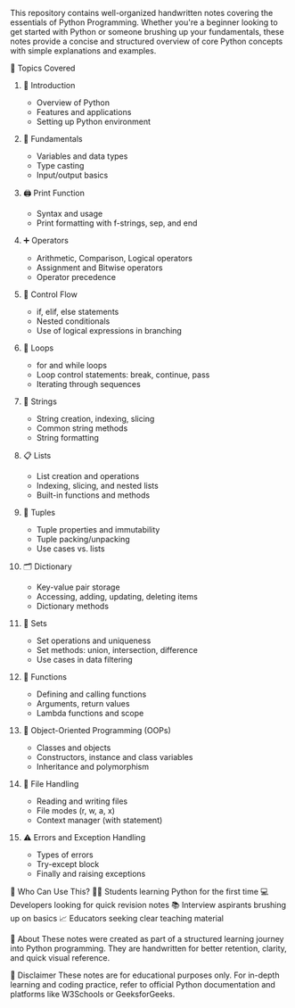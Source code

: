 This repository contains well-organized handwritten notes covering the essentials of Python Programming. 
Whether you're a beginner looking to get started with Python or someone brushing up your fundamentals, 
these notes provide a concise and structured overview of core Python concepts with simple explanations and examples.

📘 Topics Covered
1. 📍 Introduction
     - Overview of Python
     - Features and applications
     - Setting up Python environment

2. 🧱 Fundamentals
     - Variables and data types
     - Type casting
     - Input/output basics

3. 🖨️ Print Function
     - Syntax and usage
     - Print formatting with f-strings, sep, and end

4. ➕ Operators
     - Arithmetic, Comparison, Logical operators
     - Assignment and Bitwise operators
     - Operator precedence

5. 🔀 Control Flow
     - if, elif, else statements
     - Nested conditionals
     - Use of logical expressions in branching

6. 🔁 Loops
     - for and while loops
     - Loop control statements: break, continue, pass
     - Iterating through sequences

7. 🧵 Strings
     - String creation, indexing, slicing
     - Common string methods
     - String formatting

8. 📋 Lists
     - List creation and operations
     - Indexing, slicing, and nested lists
     - Built-in functions and methods

9. 🔗 Tuples
     - Tuple properties and immutability
     - Tuple packing/unpacking
     - Use cases vs. lists

10. 🗂️ Dictionary
     - Key-value pair storage
     - Accessing, adding, updating, deleting items
     - Dictionary methods

11. 🧮 Sets
     - Set operations and uniqueness
     - Set methods: union, intersection, difference
     - Use cases in data filtering

12. 🧩 Functions
     - Defining and calling functions
     - Arguments, return values
     - Lambda functions and scope

13. 🧱 Object-Oriented Programming (OOPs)
     - Classes and objects
     - Constructors, instance and class variables
     - Inheritance and polymorphism

14. 📂 File Handling
     - Reading and writing files
     - File modes (r, w, a, x)
     - Context manager (with statement)

15. ⚠️ Errors and Exception Handling
     - Types of errors
     - Try-except block
     - Finally and raising exceptions

🎯 Who Can Use This?
     🧑‍🎓 Students learning Python for the first time
     💻 Developers looking for quick revision notes
     📚 Interview aspirants brushing up on basics
     📈 Educators seeking clear teaching material

🏫 About
These notes were created as part of a structured learning journey into Python programming. 
They are handwritten for better retention, clarity, and quick visual reference.

📌 Disclaimer
These notes are for educational purposes only. For in-depth learning and coding practice, refer to official Python documentation 
and platforms like W3Schools or GeeksforGeeks.
